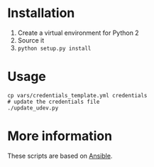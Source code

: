 # Installation

1. Create a virtual environment for Python 2
2. Source it
3. `python setup.py install` 

# Usage

``` shell
cp vars/credentials_template.yml credentials
# update the credentials file
./update_udev.py
```

# More information
These scripts are based on [Ansible](http://docs.ansible.com/). 
